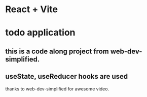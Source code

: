 # React + Vite
# todo application
## this is a code along project from web-dev-simplified. 
## useState, useReducer hooks are used 
thanks to web-dev-simplified for awesome video.